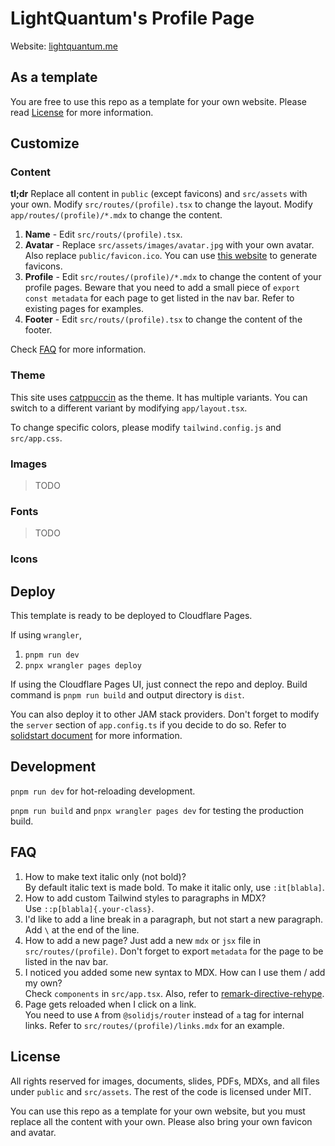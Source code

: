 # LightQuantum's Profile Page

Website: [lightquantum.me](https://lightquantum.me)

## As a template

You are free to use this repo as a template for your own website. Please read [License](#license) for more information.

## Customize

### Content

**tl;dr** Replace all content in `public` (except favicons) and `src/assets` with your own. Modify
`src/routes/(profile).tsx` to change the layout. Modify `app/routes/(profile)/*.mdx` to change the content.

1. **Name** - Edit `src/routs/(profile).tsx`.
2. **Avatar** - Replace `src/assets/images/avatar.jpg` with your own avatar. Also replace `public/favicon.ico`. You can
   use [this website](https://favicon.io/favicon-converter/) to generate favicons.
3. **Profile** - Edit `src/routes/(profile)/*.mdx` to change the content of your profile pages. Beware that you need to
   add a small piece of `export const metadata` for each page to get listed in the nav bar. Refer to existing pages for
   examples.
4. **Footer** - Edit `src/routs/(profile).tsx` to change the content of the footer.

Check [FAQ](#faq) for more information.

### Theme

This site uses [catppuccin](https://github.com/catppuccin/catppuccin) as the theme.
It has multiple variants. You can switch to a different variant by modifying `app/layout.tsx`.

To change specific colors, please modify `tailwind.config.js` and `src/app.css`.

### Images

> TODO

### Fonts

> TODO

### Icons

## Deploy

This template is ready to be deployed to Cloudflare Pages.

If using `wrangler`,

1. `pnpm run dev`
2. `pnpx wrangler pages deploy`

If using the Cloudflare Pages UI, just connect the repo and deploy. Build command is `pnpm run build` and output
directory is `dist`.

You can also deploy it to other JAM stack providers. Don't forget to modify the `server` section of `app.config.ts` if
you decide to do so. Refer
to [solidstart document](https://docs.solidjs.com/solid-start/reference/config/define-config#configuring-nitro) for more
information.

## Development

`pnpm run dev` for hot-reloading development.

`pnpm run build` and `pnpx wrangler pages dev` for testing the production build.

## FAQ

1. How to make text italic only (not bold)?\
   By default italic text is made bold. To make it italic only, use `:it[blabla]`.
2. How to add custom Tailwind styles to paragraphs in MDX?\
   Use `::p[blabla]{.your-class}`.
3. I'd like to add a line break in a paragraph, but not start a new paragraph.\
   Add `\` at the end of the line.
4. How to add a new page?
   Just add a new `mdx` or `jsx` file in `src/routes/(profile)`. Don't forget to export `metadata` for the page to be
   listed in the nav bar.
5. I noticed you added some new syntax to MDX. How can I use them / add my own?\
   Check `components` in `src/app.tsx`. Also, refer
   to [remark-directive-rehype](https://github.com/IGassmann/remark-directive-rehype).
6. Page gets reloaded when I click on a link.\
   You need to use `A` from `@solidjs/router` instead of `a` tag for internal links. Refer to
   `src/routes/(profile)/links.mdx` for an example.

## License

All rights reserved for images, documents, slides, PDFs, MDXs, and all files under `public` and `src/assets`.
The rest of the code is licensed under MIT.

You can use this repo as a template for your own website, but you must replace all the content with your
own. Please also bring your own favicon and avatar.
